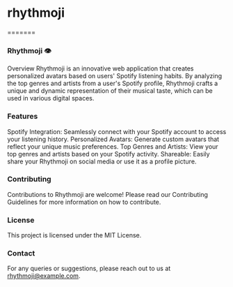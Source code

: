 # rhythmoji
=======

### Rhythmoji 👁️
Overview
Rhythmoji is an innovative web application that creates personalized avatars based on users' Spotify listening habits. By analyzing the top genres and artists from a user's Spotify profile, Rhythmoji crafts a unique and dynamic representation of their musical taste, which can be used in various digital spaces.

### Features
Spotify Integration: Seamlessly connect with your Spotify account to access your listening history.
Personalized Avatars: Generate custom avatars that reflect your unique music preferences.
Top Genres and Artists: View your top genres and artists based on your Spotify activity.
Shareable: Easily share your Rhythmoji on social media or use it as a profile picture.

### Contributing
Contributions to Rhythmoji are welcome! Please read our Contributing Guidelines for more information on how to contribute.

### License
This project is licensed under the MIT License.

### Contact
For any queries or suggestions, please reach out to us at rhythmoji@example.com.

